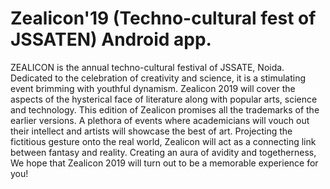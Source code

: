 # Zealicon'19 (Techno-cultural fest of JSSATEN) Android app.

ZEALICON is the annual techno-cultural festival of JSSATE, Noida. Dedicated to the celebration of creativity and science, it is a stimulating event brimming with youthful dynamism. Zealicon 2019 will cover the aspects of the hysterical face of literature along with popular arts, science and technology. This edition of Zealicon promises all the trademarks of the earlier versions. A plethora of events where academicians will vouch out their intellect and artists will showcase the best of art. Projecting the fictitious gesture onto the real world, Zealicon will act as a connecting link between fantasy and reality. Creating an aura of avidity and togetherness, We hope that Zealicon 2019 will turn out to be a memorable experience for you!
